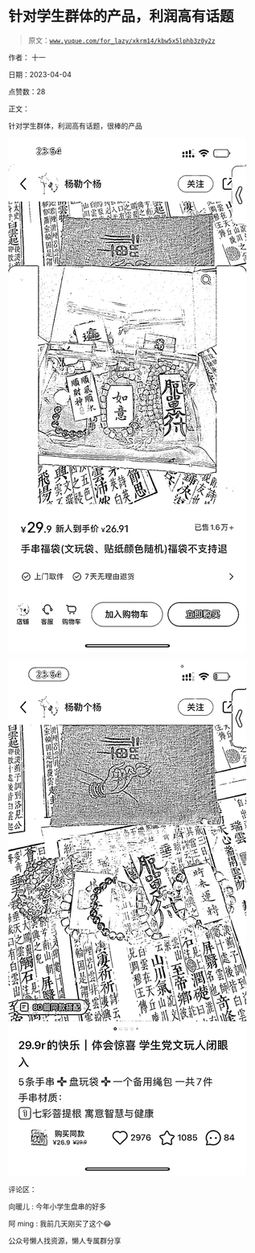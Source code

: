 # 针对学生群体的产品，利润高有话题

> 原文：[`www.yuque.com/for_lazy/xkrm14/kbw5x5lphb3z0y2z`](https://www.yuque.com/for_lazy/xkrm14/kbw5x5lphb3z0y2z)



作者： 十一



日期：2023-04-04



点赞数：28



正文：



针对学生群体，利润高有话题，很棒的产品



![](img/5b9b7f6cbed0825d94e38c621e5b53b1.png)



![](img/9b3647402356ca8098115461e2fd5ece.png)



评论区：



向暖儿 : 今年小学生盘串的好多



阿 ming : 我前几天刚买了这个😂



公众号懒人找资源，懒人专属群分享

